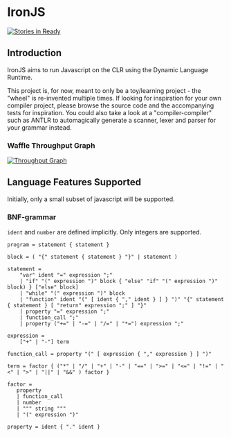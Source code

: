 # IronJS

[![Stories in Ready](https://badge.waffle.io/johanstenberg92/IronJS.svg?label=ready&title=Ready)](http://waffle.io/johanstenberg92/IronJS)

## Introduction
IronJS aims to run Javascript on the CLR using the Dynamic Language Runtime.

This project is, for now, meant to only be a toy/learning project - the "wheel"
is re-invented multiple times. If looking for inspiration for your own compiler project,
please browse the source code and the accompanying tests for inspiration. You could also
take a look at a "compiler-compiler" such as ANTLR to automagically generate a scanner,
lexer and parser for your grammar instead.

### Waffle Throughput Graph

[![Throughput Graph](https://graphs.waffle.io/johanstenberg92/IronJS/throughput.svg)](https://waffle.io/johanstenberg92/IronJS/metrics/throughput)

## Language Features Supported
Initially, only a small subset of javascript will be supported.

### BNF-grammar
`ident` and `number` are defined implicitly. Only integers are supported.

```
program = statement { statement }

block = ( "{" statement { statement } "}" | statement )

statement =
    "var" ident "=" expression ";"
	| "if" "(" expression ")" block { "else" "if" "(" expression ")" block) } ["else" block]
	| "while" "(" expression ")" block
	| "function" ident "(" [ ident { "," ident } ] } ")" "{" statement { statement } [ "return" expression ";" ] "}"
	| property "=" expression ";"
	| function_call ";"
	| property ("+=" | "-=" | "/=" | "*=") expression ";"

expression = 
    ["+" | "-"] term

function_call = property "(" [ expression { "," expression } ] ")"

term = factor { ("*" | "/" | "+" | "-" | "==" | ">=" | "<=" | "!=" | "<" | ">" | "||" | "&&" ) factor }

factor =
   property
   | function_call
   | number
   | """ string """
   | "(" expression ")"

property = ident { "." ident }
```
